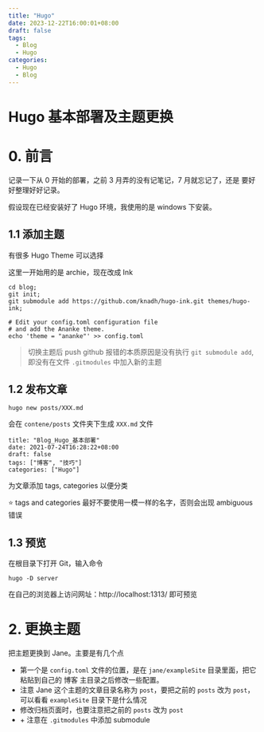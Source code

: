 ```yaml
---
title: "Hugo"
date: 2023-12-22T16:00:01+08:00
draft: false
tags:
  - Blog
  - Hugo
categories:
  - Hugo
  - Blog
---
```


# Hugo 基本部署及主题更换

# 0. 前言

记录一下从 0 开始的部署，之前 3 月弄的没有记笔记，7 月就忘记了，还是 要好好整理好好记录。

假设现在已经安装好了 Hugo 环境，我使用的是 windows 下安装。

## 1.1 添加主题

有很多 Hugo Theme 可以选择

这里一开始用的是 archie，现在改成 Ink

```
cd blog;
git init;
git submodule add https://github.com/knadh/hugo-ink.git themes/hugo-ink;

# Edit your config.toml configuration file
# and add the Ananke theme.
echo 'theme = "ananke"' >> config.toml
```

> 切换主题后 push github 报错的本质原因是没有执行 `git submodule add`, 即没有在文件 `.gitmodules` 中加入新的主题

## 1.2 发布文章

```hugo
hugo new posts/XXX.md
```

会在 `contene/posts` 文件夹下生成 `XXX.md` 文件

```
title: "Blog_Hugo_基本部署"
date: 2021-07-24T16:28:22+08:00
draft: false
tags: ["博客", "技巧"]
categories: ["Hugo"]
```

为文章添加 tags, categories 以便分类

⭐ tags and categories 最好不要使用一模一样的名字，否则会出现 ambiguous 错误

## 1.3 预览

在根目录下打开 Git，输入命令

```
hugo -D server
```

在自己的浏览器上访问网址：http://localhost:1313/ 即可预览

# 2. 更换主题

把主题更换到 Jane。主要是有几个点

- 第一个是 `config.toml` 文件的位置，是在 `jane/exampleSite` 目录里面，把它粘贴到自己的 博客 主目录之后修改一些配置。
- 注意 Jane 这个主题的文章目录名称为 `post`，要把之前的 `posts` 改为 `post`，可以看看 `exampleSite` 目录下是什么情况
- 修改归档页面时，也要注意把之前的 `posts` 改为 `post`
- \+ 注意在 `.gitmodules` 中添加 submodule
